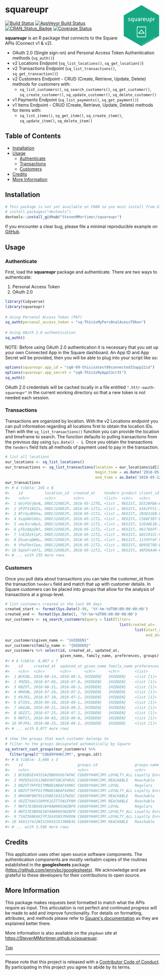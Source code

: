 
squareupr<img src="man/figures/squareupr.png" width="120px" align="right" />
============================================================================

[![Build Status](https://travis-ci.org/StevenMMortimer/squareupr.svg?branch=master)](https://travis-ci.org/StevenMMortimer/squareupr) [![AppVeyor Build Status](https://ci.appveyor.com/api/projects/status/github/StevenMMortimer/squareupr?branch=master&svg=true)](https://ci.appveyor.com/project/StevenMMortimer/squareupr) [![CRAN\_Status\_Badge](http://www.r-pkg.org/badges/version/squareupr)](http://cran.r-project.org/package=squareupr) [![Coverage Status](https://codecov.io/gh/StevenMMortimer/squareupr/branch/master/graph/badge.svg)](https://codecov.io/gh/StevenMMortimer/squareupr?branch=master)

**squareupr** is an R package that connects to the Square APIs (Connect v1 & v2).

-   OAuth 2.0 (Single sign-on) and Personal Access Token Authentication methods (`sq_auth()`)
-   v2 Locations Endpoint (`sq_list_locations()`, `sq_get_location()`)
-   v2 Transactions Endpoint (`sq_list_transactions()`, `sq_get_transaction()`)
-   v2 Customers Endpoint - CRUD (Create, Retrieve, Update, Delete) methods for customers with:
    -   `sq_list_customers()`, `sq_search_customers()`, `sq_get_customer()`, `sq_create_customer()`, `sq_update_customer()`, `sq_delete_customer()`
-   v1 Payments Endpoint (`sq_list_payments()`, `sq_get_payment()`)
-   v1 Items Endpoint - CRUD (Create, Retrieve, Update, Delete) methods for items with:
    -   `sq_list_items()`, `sq_get_item()`, `sq_create_item()`, `sq_update_item()`, `sq_delete_item()`

Table of Contents
-----------------

-   [Installation](#installation)
-   [Usage](#usage)
    -   [Authenticate](#authenticate)
    -   [Transactions](#transactions)
    -   [Customers](#customers)
-   [Credits](#credits)
-   [More Information](#more-information)

Installation
------------

``` r
# This package is not yet available on CRAN so you must install from GitHub
# install.packages("devtools")
devtools::install_github("StevenMMortimer/squareupr")
```

If you encounter a clear bug, please file a minimal reproducible example on [GitHub](https://github.com/StevenMMortimer/squareupr/issues).

Usage
-----

### Authenticate

First, load the **squareupr** package and authenticate. There are two ways to authenticate:

1.  Personal Access Token
2.  OAuth 2.0

``` r
library(tidyverse)
library(squareupr)

# Using Personal Access Token (PAT)
sq_auth(personal_access_token = "sq-Th1s1sMyPers0nalAcessT0ken")

# Using OAuth 2.0 authentication
sq_auth()
```

NOTE: Before using OAuth 2.0 authentication it is necessary that you set up your own Connected App in the Square dashboard. An App ID and App Secret will be provided, then you will be able to plug into your script like so:

``` r
options(squareupr.app_id = "sq0-99-thisisatest99connected33app22id")
options(squareupr.app_secret = "sq0-Th1s1sMyAppS3cr3t")
sq_auth()
```

OAuth 2.0 credentials will be cached locally in a file entitled `".httr-oauth-squareupr"` in the current working directory so that a new token is not needed each session.

### Transactions

Transactions are organized by location. With the v2 Locations endpoint you can pull information regarding all locations first to obtain the location IDs. Then with the `sq_list_transactions()` function you can provide the location and timeframe to search. The function defaults to pulling transactions from the previous day using `Sys.Date() - 1`. Once you obtain the transactions the `tenders` field lists all methods of payment used to pay in the transaction.

``` r
# list all locations
our_locations <- sq_list_locations()
our_transactions <- sq_list_transactions(location = our_locations$id[2], 
                                         begin_time = as.Date('2018-05-11'), 
                                         end_time = as.Date('2018-05-12'))
our_transactions
#> # A tibble: 245 x 6
#>    id          location_id  created_at    tenders product client_id       
#>    <chr>       <chr>        <chr>         <list>  <chr>   <chr>           
#>  1 bUjFGVjBvN… DRDCJ2X8E2P… 2018-05-12T0… <list … REGIST… D5528FBA-E5DE-4…
#>  2 5PZP31N5Zs… DRDCJ2X8E2P… 2018-05-11T2… <list … REGIST… A3A1FF51-325A-4…
#>  3 BTrGydD6he… DRDCJ2X8E2P… 2018-05-11T2… <list … REGIST… 2B3D32EB-8E58-4…
#>  4 XsqOAHl68z… DRDCJ2X8E2P… 2018-05-11T2… <list … REGIST… C50AF3D7-BE32-4…
#>  5 vmLRzrwByS… DRDCJ2X8E2P… 2018-05-11T2… <list … REGIST… 52E40E1B-2333-4…
#>  6 pTbzQApZW7… DRDCJ2X8E2P… 2018-05-11T2… <list … REGIST… 962766FF-1436-4…
#>  7 lnE20zklpP… DRDCJ2X8E2P… 2018-05-11T2… <list … REGIST… A02191CC-9AC9-4…
#>  8 DSumrqQW0L… DRDCJ2X8E2P… 2018-05-11T2… <list … REGIST… 1135FF4F-9B89-4…
#>  9 tPwFXetIwe… DRDCJ2X8E2P… 2018-05-11T2… <list … REGIST… 0D95E79D-B44C-4…
#> 10 bqUuFrzH71… DRDCJ2X8E2P… 2018-05-11T2… <list … REGIST… 48FD6A49-80A9-4…
#> # ... with 235 more rows
```

### Customers

Once you pull data about transactions you can take the customer\_id from the transaction `tenders` field and match that up with customer details. In Square customers can be placed into groups that allow for the analysis of transactions at a group-level.

``` r
# list customers created in the last 90 days
created_start <- format(Sys.Date()-90, '%Y-%m-%dT00:00:00-00:00')
created_end <- format(Sys.Date(), '%Y-%m-%dT00:00:00-00:00')
our_customers <- sq_search_customers(query = list(filter=
                                                    list(created_at=
                                                           list(start_at=created_start,
                                                                end_at=created_end))))
our_customers$given_name <- "{HIDDEN}"
our_customers$family_name <- "{HIDDEN}"
our_customers %>% select(id, created_at, updated_at, 
                         given_name, family_name, preferences, groups)
#> # A tibble: 8,087 x 7
#>    id     created_at  updated_at given_name family_name preferences groups
#>    <chr>  <chr>       <chr>      <chr>      <chr>       <list>      <list>
#>  1 BCKGB… 2018-08-14… 2018-08-3… {HIDDEN}   {HIDDEN}    <list [1]>  <list…
#>  2 YMZQ5… 2018-07-05… 2018-07-0… {HIDDEN}   {HIDDEN}    <list [1]>  <list…
#>  3 KBZVT… 2018-08-31… 2018-08-3… {HIDDEN}   {HIDDEN}    <list [1]>  <list…
#>  4 0M4VW… 2018-07-24… 2018-07-2… {HIDDEN}   {HIDDEN}    <list [1]>  <list…
#>  5 K9JR3… 2018-07-10… 2018-07-1… {HIDDEN}   {HIDDEN}    <list [1]>  <list…
#>  6 E735V… 2018-09-10… 2018-09-1… {HIDDEN}   {HIDDEN}    <list [1]>  <list…
#>  7 GAG2W… 2018-09-21… 2018-09-2… {HIDDEN}   {HIDDEN}    <list [1]>  <list…
#>  8 VDZZ7… 2018-07-25… 2018-07-2… {HIDDEN}   {HIDDEN}    <list [1]>  <list…
#>  9 RWTS7… 2018-09-03… 2018-09-0… {HIDDEN}   {HIDDEN}    <list [1]>  <list…
#> 10 RFJP4… 2018-08-25… 2018-08-2… {HIDDEN}   {HIDDEN}    <list [1]>  <list…
#> # ... with 8,077 more rows

# show the groups that each customer belongs to
# filter to the groups designated automatically by Square
sq_extract_cust_groups(our_customers) %>%
  filter(grepl("^CQ689YH4KCJMY", groups.id))
#> # A tibble: 3,606 x 3
#>    id                         groups.id                 groups.name      
#>    <chr>                      <chr>                     <chr>            
#>  1 BCKGBSEV4555AZ0B09VXG7AFWC CQ689YH4KCJMY.LOYALTY_ALL Loyalty Enrollees
#>  2 YMZQ5X2SX13W8VXHTSWCXP4R2C CQ689YH4KCJMY.REACHABLE   Reachable        
#>  3 KBZVT7KPFD1TMN0D1NDAF4XRKC CQ689YH4KCJMY.LOYAL       Regulars         
#>  4 KBZVT7KPFD1TMN0D1NDAF4XRKC CQ689YH4KCJMY.LOYALTY_ALL Loyalty Enrollees
#>  5 0M4VWF9NT9532R8E103Z1FWZGC CQ689YH4KCJMY.REACHABLE   Reachable        
#>  6 VDZZ7XA41S6MYK1GZT75N1FP8M CQ689YH4KCJMY.REACHABLE   Reachable        
#>  7 RWTS7E3B0X61WY8AW9K6SW2BFR CQ689YH4KCJMY.LOYAL       Regulars         
#>  8 RWTS7E3B0X61WY8AW9K6SW2BFR CQ689YH4KCJMY.LOYALTY_ALL Loyalty Enrollees
#>  9 T1HZ36NEAX2YPJGX45BSYM4EKW CQ689YH4KCJMY.LOYALTY_ALL Loyalty Enrollees
#> 10 56811Y4J2N152VH3SCDJ3N0E4G CQ689YH4KCJMY.REACHABLE   Reachable        
#> # ... with 3,596 more rows
```

Credits
-------

This application uses other open source software components. The authentication components are mostly verbatim copies of the routines established in the **googlesheets** package (<https://github.com/jennybc/googlesheets>). We acknowledge and are grateful to these developers for their contributions to open source.

More Information
----------------

This package makes requests best formatted to match what the APIs require as input. This articulation is not perfect and continued progress will be made to add and improve functionality. For details on formatting, attributes, and methods please refer to [Square's documentation](https://docs.connect.squareup.com/api/connect/v2) as they are explained better there.

More information is also available on the `pkgdown` site at <https://StevenMMortimer.github.io/squareupr>.

[Top](#squareupr)

------------------------------------------------------------------------

Please note that this project is released with a [Contributor Code of Conduct](CONDUCT.md). By participating in this project you agree to abide by its terms.
